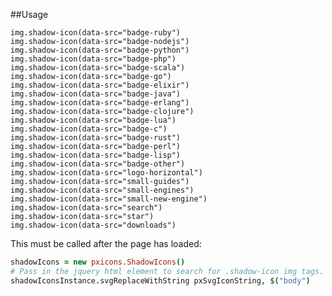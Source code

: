 <!-- ![header](http://nano-assets.gopagoda.io/readme-headers/nanobox-dashboard-svg-lib.png)

## Installation
```
bower install nanobox-core/svgs-dashboard-nano --save
```

## Local Dependencies
```
rel/nanobox-dashboard.css
rel/nanobox-dashboard.js
```

![key](http://shots.delorum.com/client/view/Screen%20Shot%202015-06-01%20at%2010.47.26%20AM.png)
 -->

##Usage
```jade
img.shadow-icon(data-src="badge-ruby")
img.shadow-icon(data-src="badge-nodejs")
img.shadow-icon(data-src="badge-python")
img.shadow-icon(data-src="badge-php")
img.shadow-icon(data-src="badge-scala")
img.shadow-icon(data-src="badge-go")
img.shadow-icon(data-src="badge-elixir")
img.shadow-icon(data-src="badge-java")
img.shadow-icon(data-src="badge-erlang")
img.shadow-icon(data-src="badge-clojure")
img.shadow-icon(data-src="badge-lua")
img.shadow-icon(data-src="badge-c")
img.shadow-icon(data-src="badge-rust")
img.shadow-icon(data-src="badge-perl")
img.shadow-icon(data-src="badge-lisp")
img.shadow-icon(data-src="badge-other")
img.shadow-icon(data-src="logo-horizontal")
img.shadow-icon(data-src="small-guides")
img.shadow-icon(data-src="small-engines")
img.shadow-icon(data-src="small-new-engine")
img.shadow-icon(data-src="search")
img.shadow-icon(data-src="star")
img.shadow-icon(data-src="downloads")
```

This must be called after the page has loaded:
```coffeescript
shadowIcons = new pxicons.ShadowIcons()
# Pass in the jquery html element to search for .shadow-icon img tags.
shadowIconsInstance.svgReplaceWithString pxSvgIconString, $("body")
```
